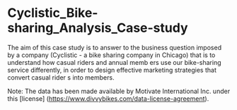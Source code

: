 # Cyclistic_Bike-sharing_Analysis_Case-study
The aim of this case study is to answer to the business question imposed by a company (Cyclistic - a bike sharing company in Chicago) that is to understand how casual riders and annual memb ers use our bike-sharing service differently, in order to design effective marketing strategies that convert casual rider s into members.

Note: The data has been made available by Motivate International Inc. under this [license] (https://www.divvybikes.com/data-license-agreement).
